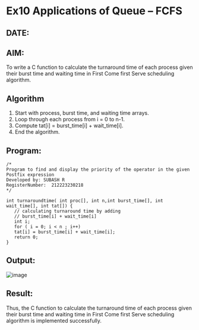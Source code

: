 # Ex10 Applications of Queue – FCFS
## DATE:
## AIM:
To write a C function to calculate the turnaround time of each process given their burst time and waiting time in First Come first Serve scheduling algorithm.
## Algorithm
1. Start with process, burst time, and waiting time arrays. 
2. Loop through each process from i = 0 to n-1. 
3. Compute tat[i] = burst_time[i] + wait_time[i]. 
4. End the algorithm.

## Program:
```
/*
Program to find and display the priority of the operator in the given Postfix expression
Developed by: SUBASH R
RegisterNumber:  212223230218
*/
 
int turnaroundtime( int proc[], int n,int burst_time[], int wait_time[], int tat[]) { 
   // calculating turnaround time by adding 
   // burst_time[i] + wait_time[i] 
   int i; 
   for ( i = 0; i < n ; i++) 
   tat[i] = burst_time[i] + wait_time[i]; 
   return 0; 
} 
```

## Output:


![image](https://github.com/user-attachments/assets/0215026b-f47a-4fa1-8158-de7979020451)


## Result:

Thus, the C function to calculate the turnaround time of each process given their burst time and waiting time in First Come first Serve scheduling algorithm is implemented successfully.
